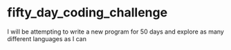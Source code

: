fifty_day_coding_challenge
==========================

I will be attempting to write a new program for 50 days and explore as many different languages as I can
